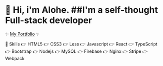 # :wave: Hi, i'm Alohe. ##I'm a self-thought Full-stack developer
✨ [My Portfolio](https://alemalohe.github.io) ✨

:muscle: Skills
:point_right: HTML5
:point_right: CSS3
:point_right: Less
:point_right: Javascript
:point_right: React
:point_right: TypeScript
:point_right: Bootstrap
:point_right: Nodejs
:point_right: MySQL
:point_right: Firebase
:point_right: Nginx
:point_right: Stripe
:point_right: Webpack

<!--
**alemalohe/alemalohe** is a ✨ _special_ ✨ repository because its `README.md` (this file) appears on your GitHub profile.

Here are some ideas to get you started:
- 🔭 I’m currently working on ...
- 🌱 I’m currently learning ...
- 👯 I’m looking to collaborate on ...
- 🤔 I’m looking for help with ...
- 💬 Ask me about ...
- 📫 How to reach me: ...
- 😄 Pronouns: ...
- ⚡ Fun fact: ...
-->
